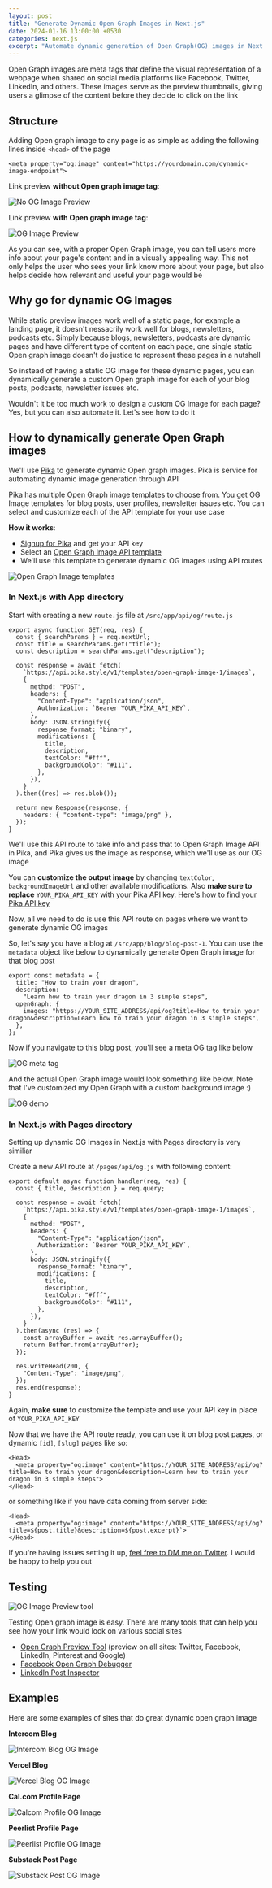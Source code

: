 ```yaml
---
layout: post
title: "Generate Dynamic Open Graph Images in Next.js"
date: 2024-01-16 13:00:00 +0530
categories: next.js
excerpt: "Automate dynamic generation of Open Graph(OG) images in Next.js 12, 13 above projects. We'll also preview the Open Graph image on different social sites and see some examples"
---
```


Open Graph images are meta tags that define
the visual representation of a webpage
when shared on social media platforms like
Facebook, Twitter, LinkedIn, and others.
These images serve as the preview thumbnails,
giving users a glimpse of the content before they decide to click on the link

## Structure

Adding Open graph image to any page is as simple as
adding the following lines inside `<head>`
of the page

```
<meta property="og:image" content="https://yourdomain.com/dynamic-image-endpoint">
```

Link preview **without Open graph image tag**:

![No OG Image Preview](/images/posts/no-og-image-preview.png)

Link preview **with Open graph image tag**:

![OG Image Preview](/images/posts/og-image-preview.png)

As you can see, with a proper Open Graph image,
you can tell users more info about your page's content
and in a visually appealing way.
This not only helps the user who sees your link
know more about your page, but also helps decide
how relevant and useful your page would be

## Why go for dynamic OG Images

While static preview images work well of a static page,
for example a landing page, it doesn't nessacrily work
well for blogs, newsletters, podcasts etc.
Simply because blogs, newsletters, podcasts are dynamic
pages and have different type of content on each page,
one single static Open graph image doesn't do justice
to represent these pages in a nutshell

So instead of having a static OG image for these dynamic pages,
you can dynamically generate a custom Open graph image
for each of your blog posts, podcasts, newsletter issues etc.

Wouldn't it be too much work to design a custom OG Image
for each page? Yes, but you can also automate it.
Let's see how to do it

## How to dynamically generate Open Graph images

We'll use [Pika](https://pika.style) to generate dynamic Open graph images.
Pika is service for automating dynamic image generation through API

Pika has multiple Open Graph image templates to choose from.
You get OG Image templates for blog posts,
user profiles, newsletter issues etc.
You can select and customize each of the API template
for your use case

**How it works**:

- <a href="https://pika.style/image-generation-api/templates" target="_blank">Signup for Pika</a> and get your API key
- Select an <a href="https://pika.style/image-generation-api/open-graph-image-1" target="_blank">Open Graph Image API template</a>
- We'll use this template to generate dynamic OG images using API routes

![Open Graph Image templates](/images/posts/og-image-templates.png)

### In Next.js with App directory

Start with creating a new `route.js` file at `/src/app/api/og/route.js`

```
export async function GET(req, res) {
  const { searchParams } = req.nextUrl;
  const title = searchParams.get("title");
  const description = searchParams.get("description");

  const response = await fetch(
    `https://api.pika.style/v1/templates/open-graph-image-1/images`,
    {
      method: "POST",
      headers: {
        "Content-Type": "application/json",
        Authorization: `Bearer YOUR_PIKA_API_KEY`,
      },
      body: JSON.stringify({
        response_format: "binary",
        modifications: {
          title,
          description,
          textColor: "#fff",
          backgroundColor: "#111",
        },
      }),
    }
  ).then((res) => res.blob());

  return new Response(response, {
    headers: { "content-type": "image/png" },
  });
}
```

We'll use this API route to take info and pass that to Open Graph Image API
in Pika, and Pika gives us the image as response, which we'll use as our OG image

You can **customize the output image** by changing `textColor`, `backgroundImageUrl`
and other available modifications.
Also **make sure to replace** `YOUR_PIKA_API_KEY` with your Pika API key.
<a href="https://docs.pika.style/docs/basics/getting-api-key">Here's how to find your Pika API key</a>

Now, all we need to do is use this API route on pages
where we want to generate dynamic OG images

So, let's say you have a blog at `/src/app/blog/blog-post-1`.
You can use the `metadata` object like below to dynamically
generate Open Graph image for that blog post

```
export const metadata = {
  title: "How to train your dragon",
  description:
    "Learn how to train your dragon in 3 simple steps",
  openGraph: {
    images: "https://YOUR_SITE_ADDRESS/api/og?title=How to train your dragon&description=Learn how to train your dragon in 3 simple steps",
  },
};
```

Now if you navigate to this blog post, you'll see a meta OG tag like below

![OG meta tag](/images/posts/og-meta-tag.png)

And the actual Open Graph image would look something like below.
Note that I've customized my Open Graph with a custom background image :)

![OG demo](/images/posts/open-graph-demo.png)

### In Next.js with Pages directory

Setting up dynamic OG Images in Next.js with Pages directory is very similiar

Create a new API route at `/pages/api/og.js` with following content:

```
export default async function handler(req, res) {
  const { title, description } = req.query;

  const response = await fetch(
    `https://api.pika.style/v1/templates/open-graph-image-1/images`,
    {
      method: "POST",
      headers: {
        "Content-Type": "application/json",
        Authorization: `Bearer YOUR_PIKA_API_KEY`,
      },
      body: JSON.stringify({
        response_format: "binary",
        modifications: {
          title,
          description,
          textColor: "#fff",
          backgroundColor: "#111",
        },
      }),
    }
  ).then(async (res) => {
    const arrayBuffer = await res.arrayBuffer();
    return Buffer.from(arrayBuffer);
  });

  res.writeHead(200, {
    "Content-Type": "image/png",
  });
  res.end(response);
}
```

Again, **make sure** to customize the template
and use your API key in place of `YOUR_PIKA_API_KEY`

Now that we have the API route ready,
you can use it on blog post pages,
or dynamic `[id]`, `[slug]` pages like so:

```
<Head>
  <meta property="og:image" content="https://YOUR_SITE_ADDRESS/api/og?title=How to train your dragon&description=Learn how to train your dragon in 3 simple steps">
</Head>
```

or something like if you have data coming from server side:

```
<Head>
  <meta property="og:image" content="https://YOUR_SITE_ADDRESS/api/og?title=${post.title}&description=${post.excerpt}`>
</Head>
```

If you're having issues setting it up, <a href="https://twitter.com/thelifeofrishi" target="_blank">feel free to DM me on Twitter</a>.
I would be happy to help you out

## Testing

![OG Image Preview tool](/images/posts/og-preview-tool.png)

Testing Open graph image is easy.
There are many tools that can help you see
how your link would look on various social sites

- <a href="https://pika.style/tool/open-graph-test" target="_blank">Open Graph Preview Tool</a> (preview on all sites: Twitter, Facebook, LinkedIn, Pinterest and Google)
- <a href="https://developers.facebook.com/tools/debug" target="_blank">Facebook Open Graph Debugger</a>
- <a href="https://www.linkedin.com/post-inspector" target="_blank">LinkedIn Post Inspector</a>

## Examples

Here are some examples of sites that do great dynamic open graph image

**Intercom Blog**

![Intercom Blog OG Image](/images/posts/intercom-og-image.png)

**Vercel Blog**

![Vercel Blog OG Image](/images/posts/vercel-og-image.png)

**Cal.com Profile Page**

![Calcom Profile OG Image](/images/posts/calcom-og-image.png)

**Peerlist Profile Page**

![Peerlist Profile OG Image](/images/posts/peerlist-og-image.png)

**Substack Post Page**

![Substack Post OG Image](/images/posts/substack-og-image.png)
